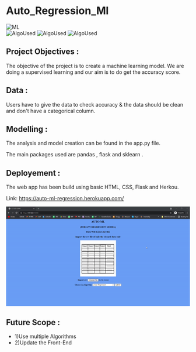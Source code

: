 # Auto_Regression_Ml


![ML](https://img.shields.io/badge/ML-Regression-blue.svg)
<br>
![AlgoUsed](https://img.shields.io/badge/ML-LinearRegression-green.svg)
![AlgoUsed](https://img.shields.io/badge/ML-DecisionTreeRegression-green.svg)
![AlgoUsed](https://img.shields.io/badge/ML-RandomForestRegression-green.svg)


## Project Objectives :
The objective of the project is to create a machine learning model. We are doing a supervised learning and our aim is to do get the accuracy score.

## Data :
Users have to give the data to check accuracy & the data should be clean and don't have a categorical column.

## Modelling :
The analysis and model creation can be found in the app.py file. 

The main packages used are pandas , flask and sklearn .  

## Deployement :
The web app has been build using basic HTML, CSS, Flask and Herkou.

Link: https://auto-ml-regression.herokuapp.com/



![ML](Screenshot/GIF.gif)
## Future Scope :
* 1)Use multiple Algorithms
* 2)Update the Front-End 

